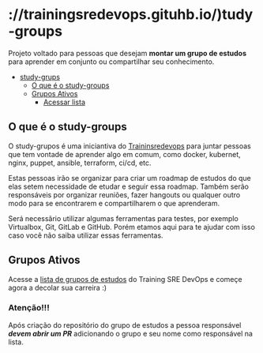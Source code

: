 # ://trainingsredevops.gituhb.io/)tudy-groups

Projeto voltado para pessoas que desejam **montar um grupo de estudos** para aprender em conjunto ou compartilhar seu conhecimento.

<!-- TOC depthFrom:1 depthTo:6 withLinks:1 updateOnSave:0 orderedList:0 -->

- [study-grups](#study-groups-)
	- [O que é o study-groups](#o-que-o-é-study-grupos)
	- [Grupos Ativos](#grupos-ativos)
	    - [Acessar lista](/grupos/GRuPOS.md)

<!-- /TOC -->

## O que é o study-groups

O study-grupos é uma iniciantiva do [Traininsredevops](https://trainingsredevops.gituhb.io/) para juntar pessoas que tem vontade de aprender algo em comum, como docker, kubernet, nginx, puppet, ansible, terraform, ci/cd, etc.

Estas pessoas irão se organizar para criar um roadmap de estudos do que elas setem necessidade de etudar e seguir essa roadmap. Também serão responsáveis por organizar reuniões, fazer hangouts ou qualquer outro modo para se encontrarem e compartilharem o que aprenderam.

Será necessãrio utilizar algumas ferramentas para testes, por exemplo Virtualbox, Git, GitLab e GitHub. Porém etamos aqui para te ajudar com isso caso você não saiba utilizar essas ferramentas.

## Grupos Ativos

Acesse a [lista de grupos de estudos](/grupos/GRUPOS.md) do Training SRE DevOps e começe agora a decolar sua carreira :)

### Atenção!!!

Após criação do repositório do grupo de estudos a pessoa responsável ***devem abrir um PR*** adicionando o grupo e seu nome como responsável na lista.
